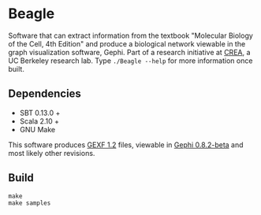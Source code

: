 # Beagle

Software that can extract information from the textbook "Molecular Biology of the Cell, 4th Edition" and produce a biological network viewable in the graph visualization software, Gephi. Part of a research initiative at [CREA](http://crea.berkeley.edu/), a UC Berkeley research lab. Type <code>./Beagle --help</code> for more information once built. 

## Dependencies 

- SBT 0.13.0 + 
- Scala 2.10 + 
- GNU Make

This software produces [GEXF 1.2](http://gexf.net/format/index.html) files, viewable in
[Gephi 0.8.2-beta](http://gephi.org/users/download/) and most likely other revisions. 

## Build
    make
    make samples
  

  
  
  


